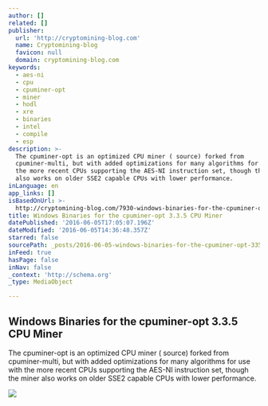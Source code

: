 ```yaml
---
author: []
related: []
publisher:
  url: 'http://cryptomining-blog.com'
  name: Cryptomining-blog
  favicon: null
  domain: cryptomining-blog.com
keywords:
  - aes-ni
  - cpu
  - cpuminer-opt
  - miner
  - hodl
  - xre
  - binaries
  - intel
  - compile
  - esp
description: >-
  The cpuminer-opt is an optimized CPU miner ( source) forked from
  cpuminer-multi, but with added optimizations for many algorithms for use with
  the more recent CPUs supporting the AES-NI instruction set, though the miner
  also works on older SSE2 capable CPUs with lower performance.
inLanguage: en
app_links: []
isBasedOnUrl: >-
  http://cryptomining-blog.com/7930-windows-binaries-for-the-cpuminer-opt-3-3-5-cpu-miner/
title: Windows Binaries for the cpuminer-opt 3.3.5 CPU Miner
datePublished: '2016-06-05T17:05:07.196Z'
dateModified: '2016-06-05T14:36:48.357Z'
starred: false
sourcePath: _posts/2016-06-05-windows-binaries-for-the-cpuminer-opt-335-cpu-miner.md
inFeed: true
hasPage: false
inNav: false
_context: 'http://schema.org'
_type: MediaObject

---
```

<article style=""><h1>Windows Binaries for the cpuminer-opt 3.3.5 CPU Miner</h1><p>The cpuminer-opt is an optimized CPU miner ( source) forked from cpuminer-multi, but with added optimizations for many algorithms for use with the more recent CPUs supporting the AES-NI instruction set, though the miner also works on older SSE2 capable CPUs with lower performance.</p><img src="http://cryptomining-blog.com/wp-content/uploads/2016/06/cpuminer-opt-3-3-5-windows-580x293.jpg" /></article>